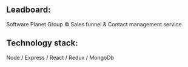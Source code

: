 ## Leadboard: 
Software Planet Group &copy; Sales funnel & Contact management service

## Technology stack: 
Node / Express / React / Redux / MongoDb
